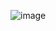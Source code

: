 ![image](https://github.com/developerabiyan/Resturant-website-Gilli/assets/145971451/2c963fec-da2c-4b8f-8c94-6ee608f7ac09)
